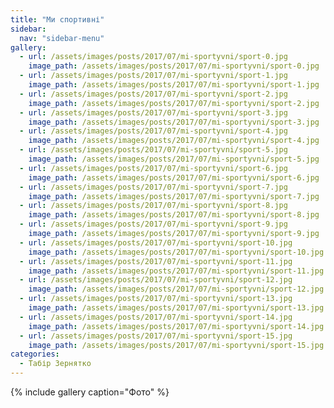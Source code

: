 ```yaml
---
title: "Ми спортивні"
sidebar:
  nav: "sidebar-menu"
gallery:
  - url: /assets/images/posts/2017/07/mi-sportyvni/sport-0.jpg
    image_path: /assets/images/posts/2017/07/mi-sportyvni/sport-0.jpg
  - url: /assets/images/posts/2017/07/mi-sportyvni/sport-1.jpg
    image_path: /assets/images/posts/2017/07/mi-sportyvni/sport-1.jpg
  - url: /assets/images/posts/2017/07/mi-sportyvni/sport-2.jpg
    image_path: /assets/images/posts/2017/07/mi-sportyvni/sport-2.jpg
  - url: /assets/images/posts/2017/07/mi-sportyvni/sport-3.jpg
    image_path: /assets/images/posts/2017/07/mi-sportyvni/sport-3.jpg
  - url: /assets/images/posts/2017/07/mi-sportyvni/sport-4.jpg
    image_path: /assets/images/posts/2017/07/mi-sportyvni/sport-4.jpg
  - url: /assets/images/posts/2017/07/mi-sportyvni/sport-5.jpg
    image_path: /assets/images/posts/2017/07/mi-sportyvni/sport-5.jpg
  - url: /assets/images/posts/2017/07/mi-sportyvni/sport-6.jpg
    image_path: /assets/images/posts/2017/07/mi-sportyvni/sport-6.jpg
  - url: /assets/images/posts/2017/07/mi-sportyvni/sport-7.jpg
    image_path: /assets/images/posts/2017/07/mi-sportyvni/sport-7.jpg
  - url: /assets/images/posts/2017/07/mi-sportyvni/sport-8.jpg
    image_path: /assets/images/posts/2017/07/mi-sportyvni/sport-8.jpg
  - url: /assets/images/posts/2017/07/mi-sportyvni/sport-9.jpg
    image_path: /assets/images/posts/2017/07/mi-sportyvni/sport-9.jpg
  - url: /assets/images/posts/2017/07/mi-sportyvni/sport-10.jpg
    image_path: /assets/images/posts/2017/07/mi-sportyvni/sport-10.jpg
  - url: /assets/images/posts/2017/07/mi-sportyvni/sport-11.jpg
    image_path: /assets/images/posts/2017/07/mi-sportyvni/sport-11.jpg
  - url: /assets/images/posts/2017/07/mi-sportyvni/sport-12.jpg
    image_path: /assets/images/posts/2017/07/mi-sportyvni/sport-12.jpg
  - url: /assets/images/posts/2017/07/mi-sportyvni/sport-13.jpg
    image_path: /assets/images/posts/2017/07/mi-sportyvni/sport-13.jpg
  - url: /assets/images/posts/2017/07/mi-sportyvni/sport-14.jpg
    image_path: /assets/images/posts/2017/07/mi-sportyvni/sport-14.jpg
  - url: /assets/images/posts/2017/07/mi-sportyvni/sport-15.jpg
    image_path: /assets/images/posts/2017/07/mi-sportyvni/sport-15.jpg
categories:
  - Табір Зернятко
---
```


{% include gallery caption="Фото" %}
